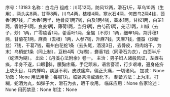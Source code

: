 序号：13183
名称：白龙丹
组成：川芎12两，防风12两，滑石1斤，草乌10两（生用），两头尖8两，甘草8两，川乌4两，桔梗4两，寒水石4两，何首乌2两4钱，茴香1两7钱，广木香1两半，地骨皮1两7钱，白及1两4钱，藁本1两，甘松1两，白芷1两，香附子1两，良姜1两，薄荷1两，当归1两，白芍药1两，羌活1两，川椒（去子，炒）1两，广零陵香1两，藿香叶1两，全蝎（不炒）1两，细辛1两，荆芥穗1两，甘菊花1两，麻黄（去根）1两，人参7钱，升麻7钱，天麻7钱，僵蚕（炒断丝）7钱，干葛7钱，蕲州白花蛇1条（去头尾，酒浸3日，去骨皮，将肉焙干，为末）乌梢蛇1条（同上制），豆粉4两（为糊），麝香1钱（同滑石为衣），白面半斤（蛇酒为糊）。
出处：《丹溪心法附余》卷一。
主治：男子妇人诸般风证，左瘫右痪，半身不遂，口眼斜，腰胸疼痛，手足顽麻，语言謇涩，行步艰难，遍身疮疥上攻头目，耳内蝉鸣，痰涎不利，皮肤瘙痒，偏正头痛，一切诸风。
加减：None
功效：None
用法用量：每服1丸，临卧茶清或酒化下。
制备方法：上为末，打糊，蛇酒为丸，如弹子大，滑石为衣，晒干收用。
临床应用：None
各家论述：None
用药禁忌：None
附注：None
